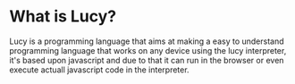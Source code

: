 # What is Lucy?
Lucy is a programming language that aims at making a easy to understand programming language that works on any device using the lucy interpreter, it's based upon javascript and due to that it can run in the browser or even execute actuall javascript code in the interpreter.
